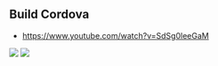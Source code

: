 
## Build Cordova
  - https://www.youtube.com/watch?v=SdSg0leeGaM

![](https://github.com/xdrkush/tuto-reactjs/blob/main/12-portfolio/images/header.png)
![](https://github.com/xdrkush/tuto-reactjs/blob/main/12-portfolio/images/pageid.png)
